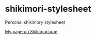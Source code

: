 # shikimori-stylesheet
Personal shikimory stylesheet

[My page on Shikimori.one](https://shikimori.one/pisos-nasos "My page on Shikimori.one")
